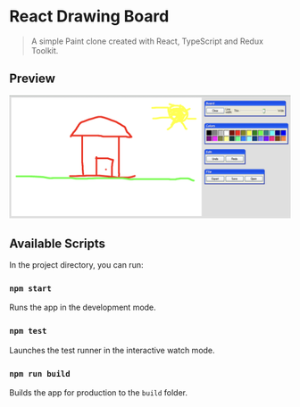 # React Drawing Board

> A simple Paint clone created with React, TypeScript and Redux Toolkit.

## Preview

<img src="./react-drawing-board.png" alt="React Drawing Board" />

## Available Scripts

In the project directory, you can run:

### `npm start`

Runs the app in the development mode.

### `npm test`

Launches the test runner in the interactive watch mode.

### `npm run build`

Builds the app for production to the `build` folder.
